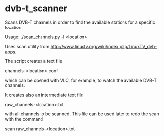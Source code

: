 dvb-t_scanner
=============

Scans DVB-T channels in order to find the available stations for a specific location

Usage: ./scan_channels.py -l \<location\>

Uses scan utility from http://www.linuxtv.org/wiki/index.php/LinuxTV_dvb-apps.

The script creates a text file

 channels-\<location\>.conf

which can be opened with VLC, for example, to watch the available DVB-T channels.

It creates also an intermediate text file

 raw_channels-\<location\>.txt

with all channels to be scanned. This file can be used later to redo the scan with the command

 scan raw_channels-\<location\>.txt

